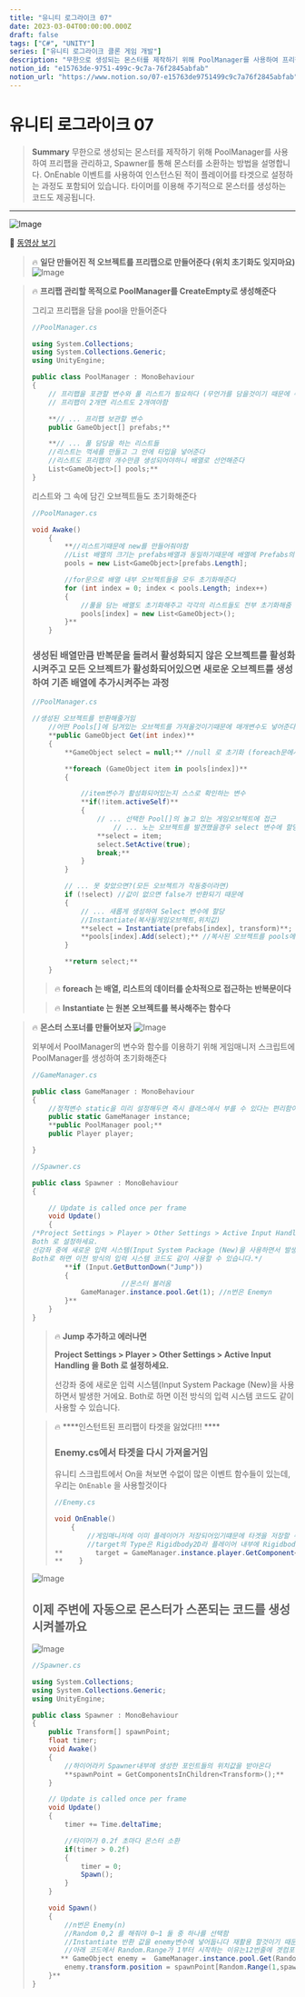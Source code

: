 ```yaml
---
title: "유니티 로그라이크 07"
date: 2023-03-04T00:00:00.000Z
draft: false
tags: ["C#", "UNITY"]
series: ["유니티 로그라이크 클론 게임 개발"]
description: "무한으로 생성되는 몬스터를 제작하기 위해 PoolManager를 사용하여 프리팹을 관리하고, Spawner를 통해 몬스터를 소환하는 방법을 설명합니다. OnEnable 이벤트를 사용하여 인스턴스된 적이 플레이어를 타겟으로 설정하는 과정도 포함되어 있습니다. 타이머를 이용해 주기적으로 몬스터를 생성하는 코드도 제공됩니다."
notion_id: "e15763de-9751-499c-9c7a-76f2845abfab"
notion_url: "https://www.notion.so/07-e15763de9751499c9c7a76f2845abfab"
---
```


# 유니티 로그라이크 07

> **Summary**
> 무한으로 생성되는 몬스터를 제작하기 위해 PoolManager를 사용하여 프리팹을 관리하고, Spawner를 통해 몬스터를 소환하는 방법을 설명합니다. OnEnable 이벤트를 사용하여 인스턴스된 적이 플레이어를 타겟으로 설정하는 과정도 포함되어 있습니다. 타이머를 이용해 주기적으로 몬스터를 생성하는 코드도 제공됩니다.

---

![Image](https://prod-files-secure.s3.us-west-2.amazonaws.com/09ccd4d5-876c-4bba-bbdf-cc77a0a11257/26d6fe28-ad63-4ce0-b9cc-6e89e0aa90d3/Untitled.png?X-Amz-Algorithm=AWS4-HMAC-SHA256&X-Amz-Content-Sha256=UNSIGNED-PAYLOAD&X-Amz-Credential=ASIAZI2LB466QSBN4TRO%2F20250724%2Fus-west-2%2Fs3%2Faws4_request&X-Amz-Date=20250724T120122Z&X-Amz-Expires=3600&X-Amz-Security-Token=IQoJb3JpZ2luX2VjEAQaCXVzLXdlc3QtMiJHMEUCIQCoVj8eF2F%2FJl7cqD9eBgM6SjbB3kaTRNj8tWiTAdqH7wIgEUtGstjVq86vuk%2BA0RXXg0m9SpLgfZ4Wh%2FospO9rMJoq%2FwMILRAAGgw2Mzc0MjMxODM4MDUiDHJ%2Fbavn98qe%2BpfE3CrcAwtSgfQ67p3amno4jao3Vs9EaxhccqOTKwaWFiPk45QwXx65F7Ky6htdTy7s0%2BPGFnp6jYu%2BdFkP017nxqXkG4HXKgBS1Hqj3UddQ2Vy94eeoVCS2h%2FOwxklby9HzjxfQce2bxjkfgpmw3QrwCSNParnFoQqXXqHSbuFqP%2FWO%2BfY0Ep1OehbGGJSpogaR4Xh9JcS0UBZ9noABU9JG7%2B%2FI1dWH8ecto7m21CO0d45kViDozX3gIUg3t0oQcz6M82jfjj1376VmRrUjzB7miogCVsLw0vmGeM5H4ig%2BJkedfzlFH7SAhGHUTopRovT76NHN%2FHVT1BMTLK1BUERMI5KWkuxMdwSD4KEDpki7%2FgBJOhmIp1hb5djNvUPtrz0UfKIb15zDbWKXI%2Bm%2BbbJMt4wRKJzISR4iDyeRqSrQgZzAunB3A0YKLtfnmr8f5yaF1ZqClK8MmTkd8Lzo0VjPTUlC0CDbMCZXWKm2cKyvYUytffFrQoj0VEPmiB3oh29qjfzrUq5o2ed2tlqX69eTZb3adS1I6hOC1LK0B86NYWHL%2BIBakRz7W98nTlQYjbyUv%2BoT6uPXvBPGvNs%2BmZNuC42tawkxM%2BhYu9d%2Bb9hjTEE3%2FCyatt0D02MnYEarUuJML6%2FiMQGOqUBy9h1vAmIHc6SznH4HRKXnbvPYz1UYe1VfnMsZ4yqHC1gNvWyOjDMCryyaBPk7w%2B6nYwYwXZNHfYb0%2BeKiHFhOMRxTLYX1ApWixojX5Zl7DbEmYIGtigeFFWJBpcUR1YoTc9yOrDLIb7LztbFHQV1B1MIsfawgPfWoSHgFyOXCsztJ9b%2Brc11TQ4%2FHKbgFqWLXOtD7khvS0SvTIY8IGRAOTJ1581d&X-Amz-Signature=037e5c67508b2913475ea00103245664d49937d0fe8b626c706df41ded5f6373&X-Amz-SignedHeaders=host&x-amz-checksum-mode=ENABLED&x-id=GetObject)

🎥 [동영상 보기](https://www.youtube.com/watch?v=A7mfPH8jyBE&list=PLO-mt5Iu5TeZF8xMHqtT_DhAPKmjF6i3x&index=8)

> 🔥 ****일단 만들어진 적 오브젝트를 프리팹으로 만들어준다 (위치 초기화도 잊지마요)****
> ![Image](https://prod-files-secure.s3.us-west-2.amazonaws.com/09ccd4d5-876c-4bba-bbdf-cc77a0a11257/821d2df6-72b0-439f-9772-d90c270569a7/Untitled.png?X-Amz-Algorithm=AWS4-HMAC-SHA256&X-Amz-Content-Sha256=UNSIGNED-PAYLOAD&X-Amz-Credential=ASIAZI2LB4663J5HKEKU%2F20250724%2Fus-west-2%2Fs3%2Faws4_request&X-Amz-Date=20250724T120127Z&X-Amz-Expires=3600&X-Amz-Security-Token=IQoJb3JpZ2luX2VjEAQaCXVzLXdlc3QtMiJIMEYCIQCNqx02DryWNwM%2Fwyg65r1G%2B5KEez3sV4eXXbXb91r8EwIhAOXm1VT%2FjHRgO9qIq4tmFio7lT2sKMshncPUdp%2FIkqaDKv8DCC0QABoMNjM3NDIzMTgzODA1Igwhbq84GildZAlyqpEq3ANPnmax43IZ7xT73LsvlUZk3wO%2B49U73EADZ65daiS0CIt3G48uIgqSsvit6RepAuUnyeGzW%2BU3gCdZYegQ2FtNnzAMba1sN8CNFI3Rfp5oDcUstX4S7iLxKwOacSJ6QMbhmev5YsM0ojr4oAax4tK2PJZTKFvLHWGNQRBmZV1D6Vr%2FKQ8nWsbLRsRTdj6KGQ23aQUiKU%2Fk3YQdTciFFuej0N0R0l10zdlYcaxmgaG4poAAAWUSKKXMYY9U0oAEpCIURnCns8mCuC40m6BGyDlcsQcbGDBvRKIm8HasKRgY%2FfZzjpxT03wS7MOEUWYNqiso9ctOQ4B9SwuTrHbWzOC1H2x2yhULOQBaZwZ1taC7ZjhJSXd%2BJwugIV1jm2YlpZcdAX6PNt%2Fdby6vndYSRyKmxrCZKz1UwGAfVZvvUU2iC%2B0uvYAbAsA76g7wQQQTXBTr02Lf2i06eIM5lCOuh1rSBIOB7Fedcrk0d5Yqa2vSAHYHoEFv%2FcEdNUzpTMUQ3D%2B9lJZWl%2BQkLA30rk9dhUXryc%2Bbx9xsoDKAu4BrPwpiil6LwUkVqtObzjxYrthlQGmj%2BW6UUgwu%2BS19X5fexQjrBSlzt5hukThWvCcEkMkDFFIyjri%2F078iQWJQzzC%2Bv4jEBjqkAb1gzy0PJvJtSSzoxSPsUKw4lZXpoXs5KwAI7iwUqCFelnFPXCfNhkWbvnEOhb7YWowhCISnau9cwUZQ%2FO17QhYGnRHszE5IM16ELElT9DMUMs0hkGyBY13Ltoh7dfzDKAOP73RyYHOCm%2Bjv7wwUkWvjiwWNKf086Ds3xIhMeX0i8ZLm0mnM4sfm9sSvs1SE8HDbn3BiZ3IOEHJUaB8DLpjJFziU&X-Amz-Signature=8ecc17210244fe29f5af1702e852183135367ece6ccacb866f0595bc21e67f14&X-Amz-SignedHeaders=host&x-amz-checksum-mode=ENABLED&x-id=GetObject)
>
>

> 🔥 ****프리팹 관리할 목적으로 PoolManager를 CreateEmpty로 생성해준다****
>
> 그리고 프리팹을 담을 pool을 만들어준다
>
> ```c#
> //PoolManager.cs
>
> using System.Collections;
> using System.Collections.Generic;
> using UnityEngine;
>
> public class PoolManager : MonoBehaviour
> {
>     // 프리팹을 포관할 변수와 풀 리스트가 필요하다 (무언가를 담을것이기 때문에 수영장'풀' 이라고 함...)
>     // 프리팹이 2개면 리스트도 2개여야함
>
>     **// ... 프리팹 보관할 변수
>     public GameObject[] prefabs;**
>
>     **// ... 풀 담당을 하는 리스트들
>     //리스트는 꺽세를 만들고 그 안에 타입을 넣어준다
>     //리스트도 프리팹의 개수만큼 생성되어야하니 배열로 선언해준다
>     List<GameObject>[] pools;**
> }
> ```
>
> 리스트와 그 속에 담긴 오브젝트들도 초기화해준다
>
> ```c#
> //PoolManager.cs
>
> void Awake() 
>     {
>         **//리스트기때문에 new를 만들어줘야함
>         //List 배열의 크기는 prefabs배열과 동일하기때문에 배열에 Prefabs의 길이를 넣어준다
>         pools = new List<GameObject>[prefabs.Length];
>
>         //for문으로 배열 내부 오브젝트들을 모두 초기화해준다
>         for (int index = 0; index < pools.Length; index++)
>         {
>             //풀을 담는 배열도 초기화해주고 각각의 리스트들도 전부 초기화해줌
>             pools[index] = new List<GameObject>();
>         }**
>     }
> ```
>
> ### 생성된 배열만큼 반복문을 돌려서 활성화되지 않은 오브젝트를 활성화시켜주고 모든 오브젝트가 활성화되어있으면 새로운 오브젝트를 생성하여 기존 배열에 추가시켜주는 과정
>
> ```c#
> //PoolManager.cs
>
> //생성된 오브젝트를 반환해줄거임
>     //어떤 Pools[]에 담겨있는 오브젝트를 가져올것이기때문에 매개변수도 넣어준다
>     **public GameObject Get(int index)**
>     {
>         **GameObject select = null;** //null 로 초기화 (foreach문에서 오브젝트를 넣어줄거임)
>
>         **foreach (GameObject item in pools[index])**
>         {
>
>             //item변수가 활성화되어있는지 스스로 확인하는 변수
>             **if(!item.activeSelf)**
>             {
>                 // ... 선택한 Pool[]의 놀고 있는 게임오브젝트에 접근
>                     // ... 노는 오브젝트를 발견했을경우 select 변수에 할당
>                 **select = item;
>                 select.SetActive(true);
>                 break;**
>             }
>         }
>
>         // ... 못 찾았으면?(모든 오브젝트가 작동중이라면)
>         if (!select) //값이 없으면 false가 반환되기 때문에
>         {
>             // ... 새롭게 생성하여 Select 변수에 할당
>             //Instantiate(복사될게임오브젝트,위치값)
>             **select = Instantiate(prefabs[index], transform)**; //오브젝트 생성하고
>             **pools[index].Add(select);** //복사된 오브젝트를 pools에 등록해준다
>         }
>
>         **return select;**
>     }
> ```
>
> > 🔥 **foreach 는 배열, 리스트의 데이터를 순차적으로 접근하는 반복문이다**
>
> > 🔥 **Instantiate 는 원본 오브젝트를 복사해주는 함수다**
>
>

> 🔥 ****몬스터 스포너를 만들어보자****
> ![Image](https://prod-files-secure.s3.us-west-2.amazonaws.com/09ccd4d5-876c-4bba-bbdf-cc77a0a11257/643c3c3b-9e14-468b-a605-bad5d90e98dd/Untitled.png?X-Amz-Algorithm=AWS4-HMAC-SHA256&X-Amz-Content-Sha256=UNSIGNED-PAYLOAD&X-Amz-Credential=ASIAZI2LB466UP5AGMPZ%2F20250724%2Fus-west-2%2Fs3%2Faws4_request&X-Amz-Date=20250724T120128Z&X-Amz-Expires=3600&X-Amz-Security-Token=IQoJb3JpZ2luX2VjEAQaCXVzLXdlc3QtMiJIMEYCIQD3pNFPKody3AiKJT9iXXLaCqjeln7bvoVRNLZD%2BK4BfQIhAOgeBlo3aYs5JvxEYTfuPzpL1Kq5Ym7vndNVtrXybQCAKv8DCC0QABoMNjM3NDIzMTgzODA1Igwo%2FY7z1ceDb1BD%2F%2Bsq3ANX73nDb0AQL0oGnCmT185RJdb7uEx%2Fvl17UB9jcjsZPGoqTAn5aeV8bjugme9k2gWyyYpirlvFuq7FIVlvqiGx4RPESblUZcSuHqnx5AM4hpbeAXtozB7TWdIvnT%2Fo2NCK6pvKv%2ByWYP4w1Hh%2BZWP%2BUeAr6sn8Trn9RwdrY4T%2Fn%2F0Hj9ZlcdOLLwNLqjysYjK3uONNuo1f5mVTwk04k68Hj1ZENibt2yttupNHuR55WNlsjSdnWcje88S%2FdZFoRXg2daqZh00%2FVi8eVdoPvSV8gYYIVUKJVFF8gOppsERMS%2FdDLJmfax7KxDd2xnsPiVIZlVoFUN0INY7s38rdD3kSyD0ehrY%2FxTf57DGo0U0Kn7ZU7BBQEUdY0qo9zaSazbRLzMblFYe2fqnPS%2Fv8TWlwUnUWACWxKaGW63HM0MuzWIW8p8M3gwuD8EBevOa7wNuC6XXvp1wsyTZ%2F90AjxbYFRMXKA6cM8LbmhqHSjCI2fn00zSdcgKP6ob8mskRl%2BiQK8FUB5D9OU7aN6YUsChi1UrRtgP0VqXNIVk3WaG%2FmBFA6DC3oHY50%2FaALCLQ7%2FQ1%2FyKymdP1BU%2FHx9U94ITMY5NM57xTN%2F%2BaM5Uyum1HpZ7%2FwhiH81Hud%2FLl4OTD5vojEBjqkAYQ3k4ojUyzEbCj24IJfzEORA3LZJjaTEzcoswmnmcdp7yTV0u5jSqFo%2FHBVvC57GrdUm1%2B8bwZHSreLv8ONCivJYR%2FqeCGspngV43yglR6CSxZujO47EirBNuFMiAba1UYeM2x1y0MjDdJcpbsDOm%2BEeNHpQ2l3zYlo2NDSkyPsZEhBJ9IbBeWgv1PNNP%2F%2BXzFCQ8HdAz9VR6jHGn%2FCCGBnY0F5&X-Amz-Signature=820395ec869026538fb3206086c1f6890e9ced2d8bc842450ee032525f10ac73&X-Amz-SignedHeaders=host&x-amz-checksum-mode=ENABLED&x-id=GetObject)
>
>
> 외부에서 PoolManager의 변수와 함수를 이용하기 위해 게임매니저 스크립트에 PoolManager를 생성하여 초기화해준다
>
> ```c#
> //GameManager.cs
>
> public class GameManager : MonoBehaviour
> {
>     //정적변수 static을 미리 설정해두면 즉시 클래스에서 부를 수 있다는 편리함이 있다
>     public static GameManager instance;
>     **public PoolManager pool;**
>     public Player player;
>
> }
> ```
>
> ```c#
> //Spawner.cs
>
> public class Spawner : MonoBehaviour
> {
>
>     // Update is called once per frame
>     void Update()
>     {
> /*Project Settings > Player > Other Settings > Active Input Handling 을 
> Both 로 설정하세요.
> 선강좌 중에 새로운 입력 시스템(Input System Package (New)을 사용하면서 발생한 거에요.
> Both로 하면 이전 방식의 입력 시스템 코드도 같이 사용할 수 있습니다.*/
>         **if (Input.GetButtonDown("Jump"))
>         {
> 						//몬스터 불러옴
>             GameManager.instance.pool.Get(1); //n번은 Enemyn
>         }**
>     }
> }
> ```
>
> > 🔥 **Jump 추가하고 에러나면**
> >
> > **Project Settings > Player > Other Settings > Active Input Handling 을 Both 로 설정하세요.**
> >
> > 선강좌 중에 새로운 입력 시스템(Input System Package (New)을 사용하면서 발생한 거에요.
> > Both로 하면 이전 방식의 입력 시스템 코드도 같이 사용할 수 있습니다.
> >
> >
>
> > 🔥 ****인스턴트된 프리팹이 타겟을 잃었다!!! ****
> > ### Enemy.cs에서 타겟을 다시 가져올거임
> >
> >
> > 유니티 스크립트에서 On을 쳐보면 수없이 많은 이벤트 함수들이 있는데, 우리는 `OnEnable` 을 사용할것이다
> >
> > ```c#
> > //Enemy.cs
> >
> > void OnEnable()
> >     {
> >         //게임매니저에 이미 플레이어가 저장되어있기떄문에 타겟을 저장할 수 있음
> >         //target의 Type은 Rigidbody2D라 플레이어 내부에 Rigidbody2D를 불러와야한다
> > **        target = GameManager.instance.player.GetComponent<Rigidbody2D>();
> > **    }
> > ```
> >
> >
>
> ![Image](https://prod-files-secure.s3.us-west-2.amazonaws.com/09ccd4d5-876c-4bba-bbdf-cc77a0a11257/0b5df2bd-8bda-4da0-abfd-63920db79301/Untitled.png?X-Amz-Algorithm=AWS4-HMAC-SHA256&X-Amz-Content-Sha256=UNSIGNED-PAYLOAD&X-Amz-Credential=ASIAZI2LB466UP5AGMPZ%2F20250724%2Fus-west-2%2Fs3%2Faws4_request&X-Amz-Date=20250724T120128Z&X-Amz-Expires=3600&X-Amz-Security-Token=IQoJb3JpZ2luX2VjEAQaCXVzLXdlc3QtMiJIMEYCIQD3pNFPKody3AiKJT9iXXLaCqjeln7bvoVRNLZD%2BK4BfQIhAOgeBlo3aYs5JvxEYTfuPzpL1Kq5Ym7vndNVtrXybQCAKv8DCC0QABoMNjM3NDIzMTgzODA1Igwo%2FY7z1ceDb1BD%2F%2Bsq3ANX73nDb0AQL0oGnCmT185RJdb7uEx%2Fvl17UB9jcjsZPGoqTAn5aeV8bjugme9k2gWyyYpirlvFuq7FIVlvqiGx4RPESblUZcSuHqnx5AM4hpbeAXtozB7TWdIvnT%2Fo2NCK6pvKv%2ByWYP4w1Hh%2BZWP%2BUeAr6sn8Trn9RwdrY4T%2Fn%2F0Hj9ZlcdOLLwNLqjysYjK3uONNuo1f5mVTwk04k68Hj1ZENibt2yttupNHuR55WNlsjSdnWcje88S%2FdZFoRXg2daqZh00%2FVi8eVdoPvSV8gYYIVUKJVFF8gOppsERMS%2FdDLJmfax7KxDd2xnsPiVIZlVoFUN0INY7s38rdD3kSyD0ehrY%2FxTf57DGo0U0Kn7ZU7BBQEUdY0qo9zaSazbRLzMblFYe2fqnPS%2Fv8TWlwUnUWACWxKaGW63HM0MuzWIW8p8M3gwuD8EBevOa7wNuC6XXvp1wsyTZ%2F90AjxbYFRMXKA6cM8LbmhqHSjCI2fn00zSdcgKP6ob8mskRl%2BiQK8FUB5D9OU7aN6YUsChi1UrRtgP0VqXNIVk3WaG%2FmBFA6DC3oHY50%2FaALCLQ7%2FQ1%2FyKymdP1BU%2FHx9U94ITMY5NM57xTN%2F%2BaM5Uyum1HpZ7%2FwhiH81Hud%2FLl4OTD5vojEBjqkAYQ3k4ojUyzEbCj24IJfzEORA3LZJjaTEzcoswmnmcdp7yTV0u5jSqFo%2FHBVvC57GrdUm1%2B8bwZHSreLv8ONCivJYR%2FqeCGspngV43yglR6CSxZujO47EirBNuFMiAba1UYeM2x1y0MjDdJcpbsDOm%2BEeNHpQ2l3zYlo2NDSkyPsZEhBJ9IbBeWgv1PNNP%2F%2BXzFCQ8HdAz9VR6jHGn%2FCCGBnY0F5&X-Amz-Signature=cf772095aa176d9817ebbcdf930694b3a0216390e545865ab2ecdd246571568e&X-Amz-SignedHeaders=host&x-amz-checksum-mode=ENABLED&x-id=GetObject)
>
>
> ## 이제 주변에 자동으로 몬스터가 스폰되는 코드를 생성시켜볼까요
>
> ![Image](https://prod-files-secure.s3.us-west-2.amazonaws.com/09ccd4d5-876c-4bba-bbdf-cc77a0a11257/f326f954-f8db-4abc-a873-5d8885a97e70/Untitled.png?X-Amz-Algorithm=AWS4-HMAC-SHA256&X-Amz-Content-Sha256=UNSIGNED-PAYLOAD&X-Amz-Credential=ASIAZI2LB466UP5AGMPZ%2F20250724%2Fus-west-2%2Fs3%2Faws4_request&X-Amz-Date=20250724T120128Z&X-Amz-Expires=3600&X-Amz-Security-Token=IQoJb3JpZ2luX2VjEAQaCXVzLXdlc3QtMiJIMEYCIQD3pNFPKody3AiKJT9iXXLaCqjeln7bvoVRNLZD%2BK4BfQIhAOgeBlo3aYs5JvxEYTfuPzpL1Kq5Ym7vndNVtrXybQCAKv8DCC0QABoMNjM3NDIzMTgzODA1Igwo%2FY7z1ceDb1BD%2F%2Bsq3ANX73nDb0AQL0oGnCmT185RJdb7uEx%2Fvl17UB9jcjsZPGoqTAn5aeV8bjugme9k2gWyyYpirlvFuq7FIVlvqiGx4RPESblUZcSuHqnx5AM4hpbeAXtozB7TWdIvnT%2Fo2NCK6pvKv%2ByWYP4w1Hh%2BZWP%2BUeAr6sn8Trn9RwdrY4T%2Fn%2F0Hj9ZlcdOLLwNLqjysYjK3uONNuo1f5mVTwk04k68Hj1ZENibt2yttupNHuR55WNlsjSdnWcje88S%2FdZFoRXg2daqZh00%2FVi8eVdoPvSV8gYYIVUKJVFF8gOppsERMS%2FdDLJmfax7KxDd2xnsPiVIZlVoFUN0INY7s38rdD3kSyD0ehrY%2FxTf57DGo0U0Kn7ZU7BBQEUdY0qo9zaSazbRLzMblFYe2fqnPS%2Fv8TWlwUnUWACWxKaGW63HM0MuzWIW8p8M3gwuD8EBevOa7wNuC6XXvp1wsyTZ%2F90AjxbYFRMXKA6cM8LbmhqHSjCI2fn00zSdcgKP6ob8mskRl%2BiQK8FUB5D9OU7aN6YUsChi1UrRtgP0VqXNIVk3WaG%2FmBFA6DC3oHY50%2FaALCLQ7%2FQ1%2FyKymdP1BU%2FHx9U94ITMY5NM57xTN%2F%2BaM5Uyum1HpZ7%2FwhiH81Hud%2FLl4OTD5vojEBjqkAYQ3k4ojUyzEbCj24IJfzEORA3LZJjaTEzcoswmnmcdp7yTV0u5jSqFo%2FHBVvC57GrdUm1%2B8bwZHSreLv8ONCivJYR%2FqeCGspngV43yglR6CSxZujO47EirBNuFMiAba1UYeM2x1y0MjDdJcpbsDOm%2BEeNHpQ2l3zYlo2NDSkyPsZEhBJ9IbBeWgv1PNNP%2F%2BXzFCQ8HdAz9VR6jHGn%2FCCGBnY0F5&X-Amz-Signature=a4cf73dadbbd7aa531f75ba613e0f2272ebb0257c8b154965d3392bc949efced&X-Amz-SignedHeaders=host&x-amz-checksum-mode=ENABLED&x-id=GetObject)
>
> ```c#
> //Spawner.cs
>
> using System.Collections;
> using System.Collections.Generic;
> using UnityEngine;
>
> public class Spawner : MonoBehaviour
> {
>     public Transform[] spawnPoint;
>     float timer;
>     void Awake() 
>     {
>         //하이어라키 Spawner내부에 생성한 포인트들의 위치값을 받아온다
>         **spawnPoint = GetComponentsInChildren<Transform>();**
>     }
>
>     // Update is called once per frame
>     void Update()
>     {
>         timer += Time.deltaTime;
>
>         //타이머가 0.2f 초마다 몬스터 소환
>         if(timer > 0.2f)
>         {
>             timer = 0;
>             Spawn();
>         }
>     }
>
>     void Spawn()
>     {
>         //n번은 Enemy(n)
>         //Random 0,2 를 해줘야 0~1 둘 중 하나를 선택함
>         //Instantiate 반환 값을 enemy변수에 넣어둡니다 재활용 할것이기 때문입니다
>         //아래 코드에서 Random.Range가 1부터 시작하는 이유는12번줄에 겟컴포넌트를 할때 스스로도 포함하기때문에 0이 아니라 2로 시작해야한다
>        ** GameObject enemy =  GameManager.instance.pool.Get(Random.Range(0,2));
>         enemy.transform.position = spawnPoint[Random.Range(1,spawnPoint.Length)].position;
>     }**
> }
> ```
>
>


